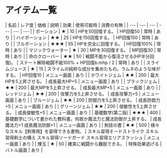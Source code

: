 # アイテム一覧

| 名前 | レア度 | 価格 | 説明 | 効果 | 使用可能時 | 消費の有無 |
| --- | --- | --- | --- | --- | --- |
| ポーション | ★ | 10 | HPを50回復する。 | HP回復50 | 常時 | あり |
| ハイポーション | ★★ | 25 | HPを150回復する。 | HP回復150 | 常時 | あり |
| フルポーション | ★★★ | 55 | HPを完全に回復する。 | HP回復100% | 常時 | あり |
| マジックウォーター | ★ | 30 | MPを30回復する。 | MP回復30 | 常時 | あり |
| 命のクローバー | ★★ | 50 | 戦闘不能から復活させる(HP半分回復)。 | ステート解除戦闘不能100% + HP回復b.mhp / 2 | 常時 | あり |
| スライムジュース | ★ | 15 | スライムの純粋な成分を集めたもの。ラムネのような味がする。 | HP回復10 | メニュー画面 | あり |
| ホワイトジェム | ★★ | 200 | 最大HPを5上昇させる。 | 成長最大HP+5 | メニュー画面 | あり |
| ブラックジェム | ★★ | 200 | 最大MPを5上昇させる。 | 成長最大MP+5 | メニュー画面 | あり |
| レッドジェム | ★★ | 200 | 攻撃力を5上昇させる。 | 成長攻撃力+5 | メニュー画面 | あり |
| ブルージェム | ★★ | 200 | 防御力を5上昇させる。 | 成長防御力+5 | メニュー画面 | あり |
| グリーンジェム | ★★ | 200 | 俊敏性を5上昇させる。 | 成長俊敏性+5 | メニュー画面 | あり |
| 基礎数学(第二版) | ★★★ | 400 | 基礎数学について書かれた教科書。何故か魔法力と魔法防御が上昇する。 | 成長魔法力+1 成長魔法防御+1 | メニュー画面 | あり |
| 剣技の書 | ★★ | 500 | 様々なスキル【剣専用】を習得できる書物。 | スキル習得そードストライク スキル習得剣士の構え スキル習得ソードガード スキル習得エリアスラッシュ | メニュー画面 | あり |
| 煙玉 | ★ | 50 | 確実に戦闘から離脱できる。 | 特殊効果逃げる | バトル画面 | あり |
